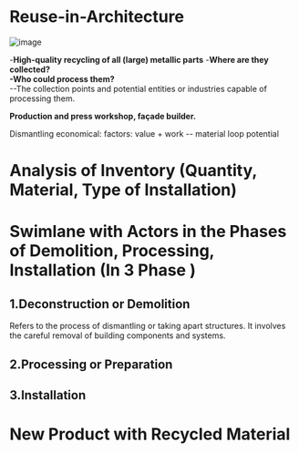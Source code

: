 # Reuse-in-Architecture
![image](https://github.com/Guo-baiyi/Reuse-in-Architecture/assets/120784487/859721b8-1acf-4347-8a68-07aaf49cc2ac)


-**High-quality recycling of all (large) metallic parts** 
-**Where are they collected?  
-Who could process them?**  
--The collection points and potential entities or industries capable of processing them.  


**Production and press workshop, façade builder.**  

Dismantling economical: factors: value + work -- material loop potential

# Analysis of Inventory (Quantity, Material, Type of Installation)


# Swimlane with Actors in the Phases of Demolition, Processing, Installation (In 3 Phase ) 
## 1.Deconstruction or Demolition
Refers to the process of dismantling or taking apart structures. It involves the careful removal of building components and systems.
## 2.Processing or Preparation

## 3.Installation

# New Product with Recycled Material




